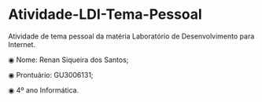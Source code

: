 # Atividade-LDI-Tema-Pessoal

Atividade de tema pessoal da matéria Laboratório de Desenvolvimento para Internet.

◉ Nome: Renan Siqueira dos Santos;

◉ Prontuário: GU3006131;

◉ 4º ano Informática.
